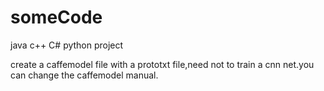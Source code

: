 # someCode
java c++ C# python project

create a caffemodel file with a prototxt file,need not to train a cnn net.you can change the caffemodel manual.
